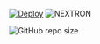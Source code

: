  [![Deploy](https://www.herokucdn.com/deploy/button.svg)](https://heroku.com/deploy?template=https://github.com/majid-nex/nextron-bot.git)
![NEXTRON](https://telegra.ph/file/ada158c12209658274f0d.jpg) 

![GitHub repo size](https://img.shields.io/github/repo-size/majid-nex/badder)
